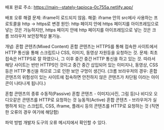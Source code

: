 배포 완료 
주소: https://main--stately-tapioca-0c755a.netlify.app/

배포 오류 해결
문제: iframe이 로드되지 않음.
해결: iframe 안의 src에사 사용하는 프로토콜을 http -> https로 변경
원인: http 페이지 안에 https 페이지를 아이프레임으로 넣는 것은 가능하지만, https 페이지 안에 http 페이지를 아이프레임으로 넣는 것은 크롬 브라우저 보안정책상 불가능.

개념: 혼합 콘텐츠(Mixed Content)
혼합 콘텐츠는 HTTPS를 통해 접속한 사이트에서 HTTP 통신을 통해 스크립트나 CSS, 이미지, 동영상 자원등을 요청하는 것.
문제: 최초 접속은 HTTPS로 잘 하였으나, 그 이후 중간 중간 HTTP 통신을 하고 있는 것. 따라서 해당 사이트는 반만 HTTPS인 것이고 중간 중간 삽입되어 있는 이미지나, 동영상, CSS 등은 HTTP 통신을 하므로 그로 인한 보안 구멍이 생긴다. (크롬 브라우저의 경우: 혼합 콘텐츠의 위험성이 있는 사이트에 접속하면 안전하지 않은 콘텐츠가 차단됨 이라는 아이콘이 나타나게 됩니다.)

혼합 콘텐츠의 종류
수동적(Passive) 혼합 콘텐츠 - 이미지(사진, 그림 등)나 비디오 오디오같은 콘텐츠를 HTTP로 요청하는 것
능동적(Active) 혼합 콘텐츠 - 브라우저가 실행하게 되는 스크립트, CSS, iframe, 플래시 등의 콘텐츠를 HTTP로 요청하는 것 (직면한 오류의 경우 여기에 해당함)

파악 방법
개발자 도구의 오류 메시지에서 확인할 수 있다.
